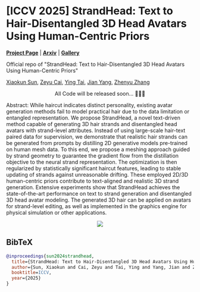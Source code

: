 # [ICCV 2025] StrandHead: Text to Hair-Disentangled 3D Head Avatars Using Human-Centric Priors

[**Project Page**](https://xiaokunsun.github.io/StrandHead.github.io) | [**Arxiv**](https://arxiv.org/abs/2412.11586) | [**Gallery**](https://drive.google.com/drive/folders/1Ve2vVVilzI-2TYNB9wQrLgG53L2PjFBM?usp=sharing)

Official repo of "StrandHead: Text to Hair-Disentangled 3D Head Avatars Using Human-Centric Priors"

[Xiaokun Sun](https://xiaokunsun.github.io), [Zeyu Cai](https://github.com/zcai0612), [Ying Tai](https://tyshiwo.github.io/index.html), [Jian Yang](https://scholar.google.com.hk/citations?user=6CIDtZQAAAAJ), [Zhenyu Zhang](https://jessezhang92.github.io)

<p align="center"> All Code will be released soon... 🚀🚀🚀 </p>

Abstract: While haircut indicates distinct personality, existing avatar generation methods fail to model practical hair due to the data limitation or entangled representation. We propose StrandHead, a novel text-driven method capable of generating 3D hair strands and disentangled head avatars with strand-level attributes. Instead of using large-scale hair-text paired data for supervision, we demonstrate that realistic hair strands can be generated from prompts by distilling 2D generative models pre-trained on human mesh data. To this end, we propose a meshing approach guided by strand geometry to guarantee the gradient flow from the distillation objective to the neural strand representation. The optimization is then regularized by statistically significant haircut features, leading to stable updating of strands against unreasonable drifting. These employed 2D/3D human-centric priors contribute to text-aligned and realistic 3D strand generation. Extensive experiments show that StrandHead achieves the state-of-the-art performance on text to strand generation and disentangled 3D head avatar modeling. The generated 3D hair can be applied on avatars for strand-level editing, as well as implemented in the graphics engine for physical simulation or other applications.

<p align="center">
    <img src="assets/teaser.png">
</p>

## BibTeX

```bibtex
@inproceedings{sun2024strandhead,
  title={StrandHead: Text to Hair-Disentangled 3D Head Avatars Using Human-Centric Priors},
  author={Sun, Xiaokun and Cai, Zeyu and Tai, Ying and Yang, Jian and Zhang, Zhenyu},
  booktitle=ICCV,
  year={2025}
}
```
